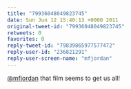 ```yaml
---
title: "79936048049823745"
date: Sun Jun 12 15:40:13 +0000 2011
original-tweet-id: "79936048049823745"
retweets: 0
favorites: 0
reply-tweet-id: "79839865977577472"
reply-user-id: "236821291"
reply-user-screen-name: "mfjordan"
---
```

<a href="https://twitter.com/mfjordan">@mfjordan</a> that film seems to get us all!
